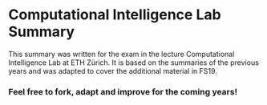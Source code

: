 # Computational Intelligence Lab Summary
This summary was written for the exam in the lecture Computational Intelligence Lab at ETH Zürich. It is based on the summaries of the previous years and was adapted to cover the additional material in FS19. 

### Feel free to fork, adapt and improve for the coming years!
